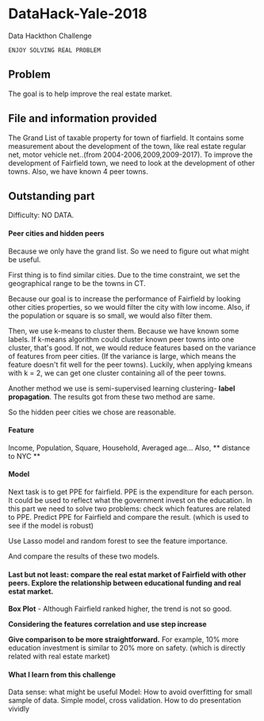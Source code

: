 # DataHack-Yale-2018

Data Hackthon Challenge
```
ENJOY SOLVING REAL PROBLEM
```
## Problem
The goal is to help improve the real estate market. 

## File and information provided 
The Grand List of taxable property for town of fiarfield. It contains some measurement about the development of the town, like 
real estate regular net, motor vehicle net..(from 2004-2006,2009,2009-2017). To improve the development of Fairfield town, we need
to look at the development of other towns. Also, we have known 4 peer towns.

## Outstanding part
Difficulty: NO DATA.

#### Peer cities and hidden peers

Because we only have the grand list. So we need to figure out what might be useful. 

First thing is to find similar cities. Due to the time constraint, we set the geographical range to be the towns in CT.

Because our goal is to increase the performance of Fairfield by looking other cities properties, so we would filter the city with 
low income. Also, if the population or square is so small, we would also filter them.

Then, we use k-means to cluster them. Because we have known some labels. If k-means algorithm could cluster known peer towns into
one cluster, that's good. If not, we would reduce features based on the variance of features from peer cities. (If the variance is large,
which means the feature doesn't fit well for the peer towns). Luckily, when applying kmeans with k = 2, we can get one cluster containing 
all of the peer towns.

Another method we use is semi-supervised learning clustering- **label propagation**. The results got from these two method are same.

So the hidden peer cities we chose are reasonable.

#### Feature 
Income, Population, Square, Household, Averaged age...
Also, ** distance to NYC **

#### Model
Next task is to get PPE for fairfield. PPE is the expenditure for each person. It could be used to reflect what the government 
invest on the education. In this part we need to solve two problems: check which features are related to PPE. Predict PPE for 
Fairfield and compare the result. (which is used to see if the model is robust)

Use Lasso model and random forest to see the feature importance.

And compare the results of these two models.
#### Last but not least: compare the real estat market of Fairfield with other peers. Explore the relationship between educational funding and real estat market. 
**Box Plot** - Although Fairfield ranked higher, the trend is not so good.

**Considering the features correlation and use step increase**

**Give comparison to be more straightforward.** For example, 10% more education investment is similar to 20% more on safety. (which is directly related with real estate market)

#### What I learn from this challenge
Data sense: what might be useful
Model: How to avoid overfitting for small sample of data. Simple model, cross validation. 
How to do presentation vividly
